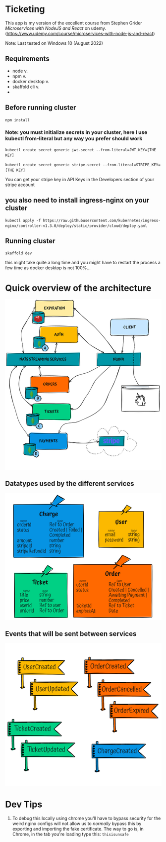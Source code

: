 # Ticketing

This app is my version of the excellent course from Stephen Grider _Microservices with NodeJS and React_ on udemy. (https://www.udemy.com/course/microservices-with-node-js-and-react)

Note: Last tested on Windows 10 (August 2022)

## Requirements

- node v.
- npm v.
- docker desktop v.
- skaffold cli v.
-

## Before running cluster

`npm install`

### Note: you must initialize secrets in your cluster, here I use kubectl from-literal but any way you prefer should work

`kubectl create secret generic jwt-secret --from-literal=JWT_KEY=[THE KEY]`

`kubectl create secret generic stripe-secret --from-literal=STRIPE_KEY=[THE KEY]`

You can get your stripe key in API Keys in the Developers section of your stripe account

## you also need to install ingress-nginx on your cluster

`kubectl apply -f https://raw.githubusercontent.com/kubernetes/ingress-nginx/controller-v1.3.0/deploy/static/provider/cloud/deploy.yaml`

## Running cluster

`skaffold dev`

this might take quite a long time and you might have to restart the process a few time as docker desktop is not 100%...

# Quick overview of the architecture

![](_docs/architecture.png)

## Datatypes used by the different services

![](_docs/datatypes.png)

## Events that will be sent between services

![](_docs/events.png)

# Dev Tips

1. To debug this locally using chrome you'll have to bypass security for the weird nginx configs will not allow us to _normally_ bypass this by exporting and importing the fake certificate. The way to go is, in Chrome, in the tab you're loading type this: `thisisunsafe`
